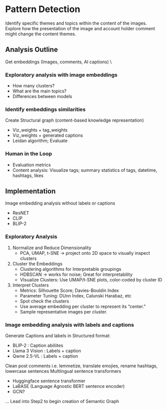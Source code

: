 # Pattern Detection
Identify specific themes and topics within the content of the images. Explore how the presentation of the image and account holder comment might change the content themes.

## Analysis Outline

Get embeddings (Images, comments, AI captions) \\

### Exploratory analysis with image embeddings
- How many clusters? 
- What are the main topics?
- Differences between models

### Identify embeddings similarities

Create Structural graph (content-based knowledge representation) 
- Viz_weights + tag_weights
- Viz_weights + generated captions
- Leidan algorithm; Evaluate

### Human in the Loop
- Evaluation metrics
- Content analysis: Visualize tags; summary statistics of tags, datetime, hashtags, likes


## Implementation
Image embedding analysis without labels or captions
- ResNET
- CLIP
- BLIP-2

### Exploratory Analysis
1) Normalize and Reduce Dimensionality
    - PCA, UMAP, t-SNE -> project onto 2D space to visually inspect clusters
2) Cluster the Embeddings
    - Clustering algorithms for Interpretable groupings
    - HDBSCAN → works for noise; Great for interpretability
    - VIsualize Clusters: Use UMAP/t-SNE plots, color-coded by cluster ID
3) Interpret Clusters
    - Metrics: Silhouette Score; Davies-Bouldin Index
    - Parameter Tuning: DUnn Index, Calunski Harabaz, etc
    - Spot check the clusters
    - Use average embedding per cluster to represent its “center.”
    - Sample representative images per cluster.


### Image embedding analysis with labels and captions
Generate Captions and labels in Structured format:
- BLIP-2 : Caption abiliites
- Llama 3 Vision : Labels + caption
- Qwne 2.5-VL : Labels + caption

Clean post comments i.e. lemmetize, translate emojies, rename hashtags, lowercase sentences
Multlingual sentence transformers
- Huggingface sentence transformer
- LaBASE (Language Agnostic BERT sentence encoder)
- GCN?

... Lead into Step2 to begin creation of Semantic Graph